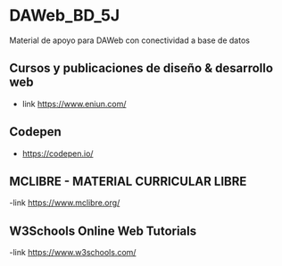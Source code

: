 # DAWeb_BD_5J
Material de apoyo para DAWeb con conectividad a base de datos

## Cursos y publicaciones de diseño & desarrollo web
- link https://www.eniun.com/
## Codepen
- https://codepen.io/
## MCLIBRE - MATERIAL CURRICULAR LIBRE
-link https://www.mclibre.org/
## W3Schools Online Web Tutorials
-link https://www.w3schools.com/
